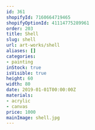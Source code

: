 ```yaml
---
id: 361
shopifyId: 7160664719465
shopifyOptionId: 41114775289961
order: 203
title: Shell
slug: shell
url: art-works/shell
aliases: []
categories:
- painting
inStock: true
isVisible: true
height: 60
width: 80
date: 2019-01-01T00:00:00Z
materials:
- acrylic
- canvas
price: 1000
mainImage: shell.jpg
---
```

